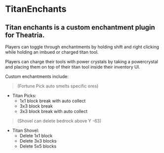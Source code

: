 # **TitanEnchants**

## Titan enchants is a custom enchantment plugin for Theatria.

Players can toggle through enchantments by holding shift and right clicking while holding an imbued or charged titan tool.

Players can charge their tools with power crystals by taking a powercrystal and placing them on top of their titan tool inside their inventory UI.

 Custom enchantments include:
 
 >(Fortune Pick auto smelts specific ores)
 - Titan Picks:
    - 1x1 block break with auto collect
    - 3x3 block break
    - 3x3 block break with auto collect

>(Shovel can delete bedrock above Y -63)
 - Titan Shovel:
    - Delete 1x1 block
    - Delete 3x3 blocks
    - Delete 5x5 blocks

